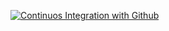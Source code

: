 [![Continuos Integration with Github](https://github.com/davsantos13/microservices-docker/actions/workflows/maven-publish.yml/badge.svg)](https://github.com/davsantos13/microservices-docker/actions/workflows/maven-publish.yml)
